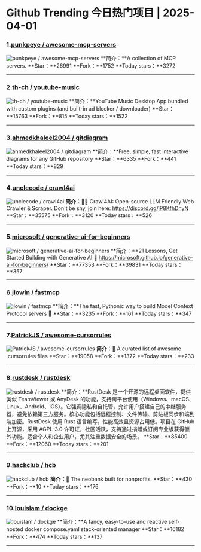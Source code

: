 # Github Trending 今日热门项目 | 2025-04-01
### 1.[punkpeye / awesome-mcp-servers](https://github.com/punkpeye/awesome-mcp-servers)

![punkpeye / awesome-mcp-servers](https://opengraph.githubassets.com/19e838861e604b3ea9cdec2e3b6598d2e65d9e2dc2cc05fd786e7f56632886bc/punkpeye/awesome-mcp-servers)
**简介：**A collection of MCP servers.
**Star：**26991
**Fork：**1752
**Today stars：**3272

---

### 2.[th-ch / youtube-music](https://github.com/th-ch/youtube-music)

![th-ch / youtube-music](https://repository-images.githubusercontent.com/182306991/ee1079d3-8ec7-4bff-813c-1726dc635405)
**简介：**YouTube Music Desktop App bundled with custom plugins (and built-in ad blocker / downloader)
**Star：**15763
**Fork：**815
**Today stars：**1522

---

### 3.[ahmedkhaleel2004 / gitdiagram](https://github.com/ahmedkhaleel2004/gitdiagram)

![ahmedkhaleel2004 / gitdiagram](https://opengraph.githubassets.com/d8b7b30a298324751bf0b4feff0f6b2a45c93ce1b6cdfc4936fe959fc8220697/ahmedkhaleel2004/gitdiagram)
**简介：**Free, simple, fast interactive diagrams for any GitHub repository
**Star：**6335
**Fork：**441
**Today stars：**829

---

### 4.[unclecode / crawl4ai](https://github.com/unclecode/crawl4ai)

![unclecode / crawl4ai](https://avatars.githubusercontent.com/u/123260598?s=64&v=4)
**简介：**🚀🤖 Crawl4AI: Open-source LLM Friendly Web Crawler & Scraper. Don't be shy, join here: https://discord.gg/jP8KfhDhyN
**Star：**35575
**Fork：**3120
**Today stars：**526

---

### 5.[microsoft / generative-ai-for-beginners](https://github.com/microsoft/generative-ai-for-beginners)

![microsoft / generative-ai-for-beginners](https://repository-images.githubusercontent.com/655806940/88f66022-a0f3-4ad7-b3c8-a0628db51c69)
**简介：**21 Lessons, Get Started Building with Generative AI 🔗 https://microsoft.github.io/generative-ai-for-beginners/
**Star：**77353
**Fork：**39831
**Today stars：**357

---

### 6.[jlowin / fastmcp](https://github.com/jlowin/fastmcp)

![jlowin / fastmcp](https://opengraph.githubassets.com/2e5ea909bcb96f139c9a716934b81331362535b149cd5ccb27be4072a8a6a055/jlowin/fastmcp)
**简介：**The fast, Pythonic way to build Model Context Protocol servers 🚀
**Star：**3235
**Fork：**161
**Today stars：**347

---

### 7.[PatrickJS / awesome-cursorrules](https://github.com/PatrickJS/awesome-cursorrules)

![PatrickJS / awesome-cursorrules](https://opengraph.githubassets.com/3252e438878385c3c23c412c725ef5c39b63c30b1759e530f1f76084e646a7aa/PatrickJS/awesome-cursorrules)
**简介：**📄 A curated list of awesome .cursorrules files
**Star：**19058
**Fork：**1372
**Today stars：**233

---

### 8.[rustdesk / rustdesk](https://github.com/rustdesk/rustdesk)

![rustdesk / rustdesk](https://repository-images.githubusercontent.com/299354207/a577aeea-619e-4f64-8dec-19f2550e7500)
**简介：**RustDesk 是一个开源的远程桌面软件，提供类似 TeamViewer 或 AnyDesk 的功能，支持跨平台使用（Windows、macOS、Linux、Android、iOS）。它强调隐私和自托管，允许用户搭建自己的中继服务器，避免依赖第三方服务。核心功能包括远程控制、文件传输、剪贴板同步和端到端加密。RustDesk 使用 Rust 语言编写，性能高效且资源占用低。项目在 GitHub 上开源，采用 AGPL-3.0 许可证，社区活跃，支持通过捐赠或订阅专业版获得额外功能。适合个人和企业用户，尤其注重数据安全的场景。
**Star：**85400
**Fork：**12060
**Today stars：**201

---

### 9.[hackclub / hcb](https://github.com/hackclub/hcb)

![hackclub / hcb](https://repository-images.githubusercontent.com/135250235/2f3f1b30-8b57-48c8-9884-ee7ca6be1072)
**简介：**🏦 The neobank built for nonprofits.
**Star：**430
**Fork：**10
**Today stars：**176

---

### 10.[louislam / dockge](https://github.com/louislam/dockge)

![louislam / dockge](https://repository-images.githubusercontent.com/708775091/65893b2a-e134-4797-8b37-a49bc4d7ad98)
**简介：**A fancy, easy-to-use and reactive self-hosted docker compose.yaml stack-oriented manager
**Star：**16182
**Fork：**474
**Today stars：**137

---

